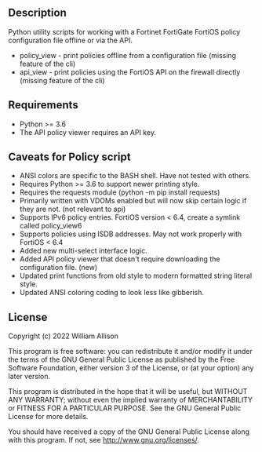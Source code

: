 ## Description

Python utility scripts for working with a Fortinet FortiGate FortiOS policy configuration file offline or via the API.

* policy_view - print policies offline from a configuration file (missing feature of the cli)
* api_view - print policies using the FortiOS API on the firewall directly (missing feature of the cli)

## Requirements

* Python >= 3.6
* The API policy viewer requires an API key.

## Caveats for Policy script

* ANSI colors are specific to the BASH shell. Have not tested with others.
* Requires Python >= 3.6 to support newer printing style.
* Requires the requests module (python -m pip install requests)
* Primarily written with VDOMs enabled but will now skip certain logic if they are not. (not relevant to api)
* Supports IPv6 policy entries. FortiOS version < 6.4, create a symlink called policy_view6
* Supports policies using ISDB addresses. May not work properly with FortiOS < 6.4
* Added new multi-select interface logic.
* Added API policy viewer that doesn't require downloading the configuration file. (new)
* Updated print functions from old style to modern formatted string literal style.
* Updated ANSI coloring coding to look less like gibberish.

## License

Copyright (c) 2022 William Allison

This program is free software: you can redistribute it and/or modify
it under the terms of the GNU General Public License as published by
the Free Software Foundation, either version 3 of the License, or
(at your option) any later version.

This program is distributed in the hope that it will be useful,
but WITHOUT ANY WARRANTY; without even the implied warranty of
MERCHANTABILITY or FITNESS FOR A PARTICULAR PURPOSE.  See the
GNU General Public License for more details.

You should have received a copy of the GNU General Public License
along with this program.  If not, see <http://www.gnu.org/licenses/>.
